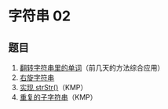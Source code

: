# 字符串 02

## 题目

1. [翻转字符串里的单词](./翻转字符串里的单词/)（前几天的方法综合应用）
2. [右旋字符串](./右旋字符串/)
3. [实现 strStr()](<./实现%20strStr()/>)（KMP）
4. [重复的子字符串](./重复的子字符串/)（KMP）
